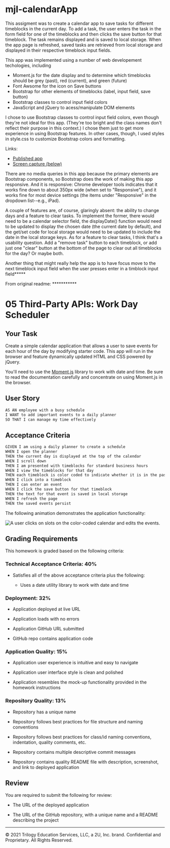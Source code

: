 # mjl-calendarApp

This assigment was to create a calendar app to save tasks for different timeblocks in the current day. To add a task, the user enters the task in the form field for one of the timeblocks and then clicks the save button for that timeblock. The task remains displayed and is saved to local storage. When the app page is refreshed, saved tasks are retrieved from local storage and displayed in their respective timeblock input fields. 

This app was implemented using a number of web developement techologies, including

* Moment.js for the date display and to determine which timeblocks should be grey (past), red (current), and green (future)
* Font Awsome for the icon on Save buttons
* Bootstrap for other elements of timeblocks (label, input field, save button)
* Bootstrap classes to control input field colors
* JavaScript and jQuery to acess/manipulate DOM elements

I chose to use Bootstrap classes to control input field colors, even though they're not ideal for this app. (They're too bright and the class names don't reflect their purpose in this context.) I chose them just to get more experience in using Bootstrap features. In other cases, though, I used styles in style.css to customize Bootstrap colors and formatting.

Links:

* [Published app](https://mlin901.github.io/mjl-calendarApp/)
* [Screen capture (below)]()

There are no media queries in this app because the primary elements are Bootstrap components, so Bootstrap does the work of making this app responsive. And it is responsive: Chrome developer tools indicates that it works fine down to about 350px wide (when set to "Responsive"), and it works fine for most device settings (the items under "Responsive" in the dropdown list--e.g., iPad).

A couple of features are, of course, glaringly absent: the ability to change days and a feature to clear tasks. To implement the former, there would need to be a calendar selector field, the displayDate() function would need to be updated to display the chosen date (the current date by default), and the get/set code for local storage would need to be updated to include the date in the local storage keys. As for a feature to clear tasks, I think that's a usability question. Add a "remove task" button to each timeblock, or add just one "clear" button at the bottom of the page to clear out all timeblocks for the day? Or maybe both. 

Another thing that might really help the app is to have focus move to the next timeblock input field when the user presses enter in a timblock input field*****





From original readme: ***********

# 05 Third-Party APIs: Work Day Scheduler

## Your Task

Create a simple calendar application that allows a user to save events for each hour of the day by modifying starter code. This app will run in the browser and feature dynamically updated HTML and CSS powered by jQuery.

You'll need to use the [Moment.js](https://momentjs.com/) library to work with date and time. Be sure to read the documentation carefully and concentrate on using Moment.js in the browser.

## User Story

```md
AS AN employee with a busy schedule
I WANT to add important events to a daily planner
SO THAT I can manage my time effectively
```

## Acceptance Criteria

```md
GIVEN I am using a daily planner to create a schedule
WHEN I open the planner
THEN the current day is displayed at the top of the calendar
WHEN I scroll down
THEN I am presented with timeblocks for standard business hours
WHEN I view the timeblocks for that day
THEN each timeblock is color coded to indicate whether it is in the past, present, or future
WHEN I click into a timeblock
THEN I can enter an event
WHEN I click the save button for that timeblock
THEN the text for that event is saved in local storage
WHEN I refresh the page
THEN the saved events persist
```

The following animation demonstrates the application functionality:

![A user clicks on slots on the color-coded calendar and edits the events.](./Assets/05-third-party-apis-homework-demo.gif)


## Grading Requirements

This homework is graded based on the following criteria: 

### Technical Acceptance Criteria: 40%

* Satisfies all of the above acceptance criteria plus the following:

  * Uses a date utility library to work with date and time

### Deployment: 32%

* Application deployed at live URL

* Application loads with no errors

* Application GitHub URL submitted

* GitHub repo contains application code

### Application Quality: 15%

* Application user experience is intuitive and easy to navigate

* Application user interface style is clean and polished

* Application resembles the mock-up functionality provided in the homework instructions

### Repository Quality: 13%

* Repository has a unique name

* Repository follows best practices for file structure and naming conventions

* Repository follows best practices for class/id naming conventions, indentation, quality comments, etc.

* Repository contains multiple descriptive commit messages

* Repository contains quality README file with description, screenshot, and link to deployed application

## Review

You are required to submit the following for review:

* The URL of the deployed application

* The URL of the GitHub repository, with a unique name and a README describing the project

- - -
© 2021 Trilogy Education Services, LLC, a 2U, Inc. brand. Confidential and Proprietary. All Rights Reserved.
